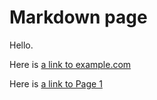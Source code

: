 # Markdown page

Hello.

Here is [a link to example.com](http://example.com/)

Here is [a link to Page 1](./page1/)
